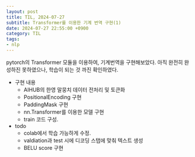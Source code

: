 ```yaml
---
layout: post
title: TIL, 2024-07-27
subtitle: Transformer를 이용한 기계 번역 구현(1)
date: 2024-07-27 22:55:00 +0900
category: TIL
tags:
- nlp
---
```

pytorch의 Transformer 모듈을 이용하여, 기계번역을 구현해보았다.
아직 완전히 완성하진 못하였으나, 학습이 되는 것 까진 확인하였다.
- 구현 내용
    - AIHUB의 한영 말뭉치 데이터 전처리 및 토큰화
    - PositionalEncoding 구현
    - PaddingMask 구현
    - nn.Transformer를 이용한 모델 구현
    - train 코드 구성.
- todo
    - colab에서 학습 가능하게 수정.
    - valdiation과 test 시에 디코딩 스탭에 맞춰 텍스트 생성
    - BELU score 구현


